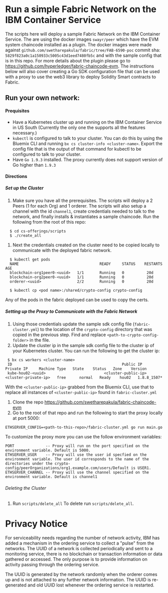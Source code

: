 # Run a simple Fabric Network on the IBM Container Service

The scripts here will deploy a sample Fabric Network on the IBM Container Service. The are using the docker images `swayr/peer` which have the EVM system chaincode installed as a plugin. The docker images were made against
`github.com/swetharepakula/fabric/tree/FAB-6590-poc` commit sha: `5829f823a0c1a150933c5005c43d1eed7480fb5c` and with the sample config that is in this repo. For more details about the plugin please go to https://github.com/hyperledger/fabric-chaincode-evm. The instructions below will also cover creating a Go SDK configuration file that can be used with a proxy to use the web3 library to deploy Solidity Smart contracts to Fabric.

## Run your own network:

#### Prequisites
 - Have a Kubernetes cluster up and running on the IBM Container Service in US South (Currently the only one the supports all the features necessary.)
 - `kubectl` is configured to talk to your cluster. You can do this by using the Bluemix CLI and running `bx cs cluster-info <cluster-name>`. Export the config file that is the output of that command for kubectl to be configured to talk to your cluster.
 - Have `Go 1.9.3` installed. The proxy currently does not support version of Go higher than `1.9.3`

#### Directions

##### Set up the Cluster
1. Make sure you have all the prerequisites. The scripts will deploy a 2 Peers (1 for each Org) and 1 orderer. The scripts will also setup a channel with the id `channel1`, create credentials needed to talk to the network, and finally installs & instantiates a sample chaincode. Run the following from the root of this repo:
```
  $ cd cs-offerings/scripts
  $ ./create_all
```
1. Next the credentials created on the cluster need to be copied locally to communicate with the deployed fabric network.
```
  $ kubectl get pods
  NAME                                    READY     STATUS    RESTARTS   AGE
  blockchain-org1peer0-<uuid>   1/1       Running   0          20d
  blockchain-org2peer0-<uuid>   1/1       Running   0          20d
  orderer-<uuid>                2/2       Running   0          20d

  $ kubectl cp <pod name>:/shared/crypto-config crypto-config
```
Any of the pods in the fabric deployed can be used to copy the certs.

##### Setting up the Proxy to Communicate with the Fabric Network
1. Using those credentials update the sample sdk config file (`fabric-cluster.yml`) to the location of the `crypto-config` directory that was copied in the previous step. Find and replace `<path-to-crypto-config-folder>` in the file.
1. Update the cluster ip in the sample sdk config file to the cluster ip of your Kubernetes cluster. You can run the following to get the cluster ip:
```
 $ bx cs workers <cluster-name>
 ID                                                 Public IP        Private IP     Machine Type   State    Status   Zone    Version
 kube-hou02-<uuid>                          <cluster-public-ip>   <cluster-private-ip>   free      normal   Ready    hou02   1.8.8_1507*
```
With the `<cluster-public-ip>` grabbed from the Bluemix CLI, use that to replace all instances of `<cluster-public-ip>` found in `fabric-cluster.yml`
1. Clone the repo https://github.com/swetharepakula/fabric-chaincode-evm
1. Go to the root of that repo and run the following to start the proxy locally at port 5000:
```
ETHSERVER_CONFIG=<path-to-this-repo>/fabric-cluster.yml go run main.go
```
To customize the proxy more you can use the follow environment variables:
```
PORT              -- Proxy will run on the port specified on the environment variable. Default is 5000.
ETHSERVER_USER    -- Proxy will use the user id specfied on the environment variable. The user id corresponds to the name of the directories under the crypto-config/peerOrganizations/org1.example.com/users/Default is USER1.
ETHSERVER_CHANNEL -- Proxy will use the channel specified on the environment variable. Default is channel1
```

###### Deleting the Cluster
1. Run `scripts/delete_all`
To delete run
`scripts/delete_all`.

# Privacy Notice
For serviceability needs regarding the number of network activity, IBM has added a mechanism in the ordering service to collect a "pulse" from the networks. The UUID of a network is collected periodically and sent to a monitoring service, there is no blockchain or transaction information or data gathered or accessed. The only purpose is to provide information on activity passing through the ordering service.

The UUID is generated by the network randomly when the orderer comes up and is not attached to any further network information. The UUID is re-generated and old UUID lost whenever the ordering service is restarted.
